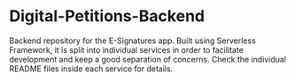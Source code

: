 # Digital-Petitions-Backend

Backend repository for the E-Signatures app. Built using Serverless Framework, it is split into individual services in order to facilitate development and keep a good separation of concerns. Check the individual README files inside each service for details.